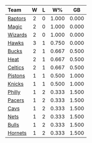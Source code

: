 | Team                            |  W  |  L  |  W%   |  GB   |
|:--------------------------------|:---:|:---:|:-----:|:-----:|
| [Raptors](/r/torontoraptors)    |  2  |  0  | 1.000 | 0.000 |
| [Magic](/r/OrlandoMagic)        |  2  |  0  | 1.000 | 0.000 |
| [Wizards](/r/washingtonwizards) |  2  |  0  | 1.000 | 0.000 |
| [Hawks](/r/AtlantaHawks)        |  3  |  1  | 0.750 | 0.000 |
| [Bucks](/r/MkeBucks)            |  2  |  1  | 0.667 | 0.500 |
| [Heat](/r/heat)                 |  2  |  1  | 0.667 | 0.500 |
| [Celtics](/r/bostonceltics)     |  2  |  1  | 0.667 | 0.500 |
| [Pistons](/r/DetroitPistons)    |  1  |  1  | 0.500 | 1.000 |
| [Knicks](/r/NYKnicks)           |  1  |  1  | 0.500 | 1.000 |
| [Philly](/r/sixers)             |  1  |  2  | 0.333 | 1.500 |
| [Pacers](/r/pacers)             |  1  |  2  | 0.333 | 1.500 |
| [Cavs](/r/clevelandcavs)        |  1  |  2  | 0.333 | 1.500 |
| [Nets](/r/GoNets)               |  1  |  2  | 0.333 | 1.500 |
| [Bulls](/r/chicagobulls)        |  1  |  2  | 0.333 | 1.500 |
| [Hornets](/r/CharlotteHornets)  |  1  |  2  | 0.333 | 1.500 |